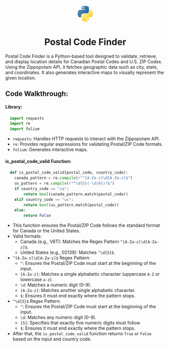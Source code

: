 <p align="center">
  <img src="https://github.com/devicons/devicon/blob/master/icons/python/python-original.svg" height="60" width="60">
</p>

<div align="center">
  <h1>Postal Code Finder</h1>
</div>

Postal Code Finder is a Python-based tool designed to validate, retrieve, and display location details for Canadian Postal Codes and U.S. ZIP Codes. Using the Zippopotam API, it fetches geographic data such as city, state, and coordinates. It also generates interactive maps to visually represent the given location.

## Code Walkthrough:
#### Library:
```python
  import requests
  import re
  import folium
```

  - ` requests `: Handles HTTP requests to interact with the Zippopotam API.
  - ` re `: Provides regular expressions for validating Postal/ZIP Code formats.
  - ` folium `: Generates interactive maps.

#### is_postal_code_valid Function:
```python
  def is_postal_code_valid(postal_code, country_code):
    canada_pattern = re.compile(r"^[A-Za-z]\d[A-Za-z]$")
    us_pattern = re.compile(r"^\d{5}(-\d{4})?$")
    if country_code == "ca":
        return bool(canada_pattern.match(postal_code))
    elif country_code == "us":
        return bool(us_pattern.match(postal_code))
    else:
        return False
```

  - This function ensures the Postal/ZIP Code follows the standard format for Canada or the United States.
  - Valid formats:
    - Canada (e.g., V6T): Matches the Regex Pattern ` ^[A-Za-z]\d[A-Za-z]$ `.
    - United States (e.g., 02139): Matches ` ^\d{5}$ `.
  - ` ^[A-Za-z]\d[A-Za-z]$ ` Regex Pattern:
    - ` ^ `: Ensures the Postal/ZIP Code must start at the beginning of the input.
    - ` [A-Za-z] `: Matches a single alphabetic character (uppercase ` A-Z ` or lowercase ` a-z `).
    - ` \d `: Matches a numeric digit (0-9).
    - ` [A-Za-z] `: Matches another single alphabetic character.
    - ` $ `: Ensures it must end exactly where the pattern stops.
  - ` ^\d{5}$ ` Regex Pattern:
    - ` ^ `: Ensures the Postal/ZIP Code must start at the beginning of the input.
    - ` \d `: Matches any numeric digit (0-9).
    - ` {5} `: Specifies that exactly five numeric digits must follow.
    - ` $ `: Ensures it must end exactly where the pattern stops.
  - After that, the ` is_postal_code_valid ` function returns ` True ` or ` False ` based on the input and country code.
